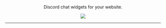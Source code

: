 <p align="center">
	<widgetbot
    server="299881420891881473"
    channel="355719584830980096"
    id="embed"
    height="300"
    width="500"
  />
	<script src="https://unpkg.com/@widgetbot/html-embed"></script>
  <p align="center">
    Discord chat widgets for your website.
  </p>
</p>
<p align="center">
  <a href="https://discord.gg/25vFWfb">
    <img src="https://img.shields.io/discord/299881420891881473.svg?colorB=7289DA&style=flat">
  </a>
</p>
<hr>
